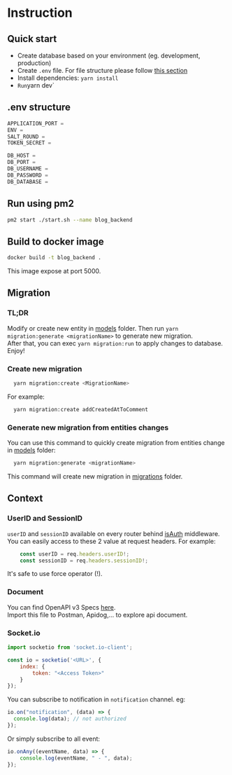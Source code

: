 # Instruction

## Quick start

- Create database based on your environment (eg. development, production)
- Create `.env` file. For file structure please follow [this section](#env-structure)
- Install dependencies: `yarn install`
- ` Run `yarn dev`

## .env structure

```js
APPLICATION_PORT =
ENV =
SALT_ROUND =
TOKEN_SECRET =

DB_HOST =
DB_PORT =
DB_USERNAME =
DB_PASSWORD =
DB_DATABASE =
```

## Run using pm2

```bash
pm2 start ./start.sh --name blog_backend
```

## Build to docker image

```bash
docker build -t blog_backend .
```

This image expose at port 5000.  

## Migration

### TL;DR
Modify or create new entity in [models](./src/database/models) folder. Then run `yarn migration:generate <migrationName>` to generate new migration.  
After that, you can exec `yarn migration:run` to apply changes to database.  
Enjoy!  

### Create new migration

```bash
  yarn migration:create <MigrationName>
```

For example:
```bash
  yarn migration:create addCreatedAtToComment
```

### Generate new migration from entities changes
You can use this command to quickly create migration from entities change in [models](./src/database/models) folder:
```bash
  yarn migration:generate <migrationName>
```

This command will create new migration in [migrations](./src/database/migrations) folder.  

## Context

### UserID and SessionID
`userID` and `sessionID` available on every router behind [isAuth](src/middlewares/isAuth.ts) middleware. You can easily access to these 2 value at request headers.
For example:
```ts
    const userID = req.headers.userID!;
    const sessionID = req.headers.sessionID!;
```

It's safe to use force operator (!).  

### Document
You can find OpenAPI v3 Specs [here](https://app.box.com/s/79ux7nm23iontdz9gh6xupgdpvm74xya).  
Import this file to Postman, Apidog,... to explore api document.

### Socket.io
```js
import socketio from 'socket.io-client';

const io = socketio('<URL>', {
	index: {
		token: "<Access Token>"
	}
});
```

You can subscribe to notification in `notification` channel. eg:
```js
io.on("notification", (data) => {
  console.log(data); // not authorized
});
```

Or simply subscribe to all event:
```js
io.onAny((eventName, data) => {
	console.log(eventName, " - ", data);
});
```

